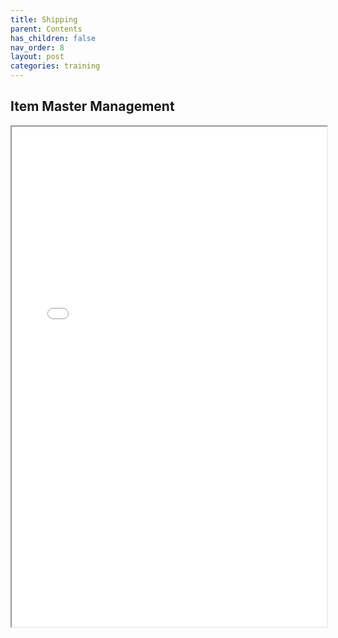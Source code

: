 ```yaml
---
title: Shipping
parent: Contents
has_children: false
nav_order: 8
layout: post
categories: training
---
```



## Item Master Management


<iframe width="100%" height="800" src="./assets/ph2/PETAL - Shipping V1.0.pdf">



